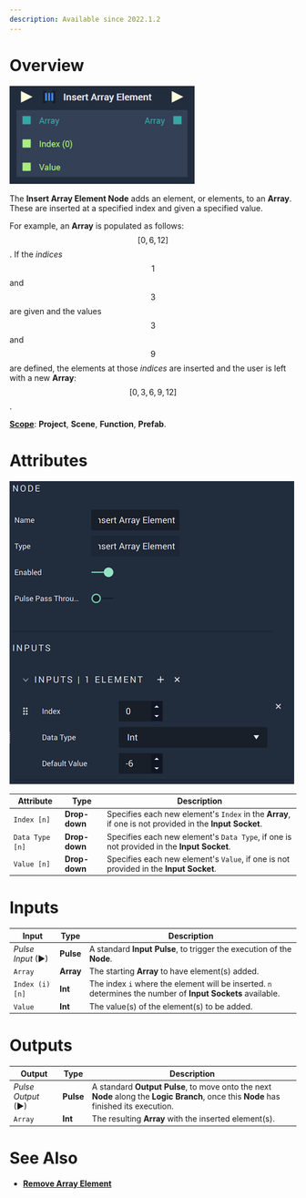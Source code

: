 ```yaml
---
description: Available since 2022.1.2
---
```


# Overview

![The Insert Array Element Node.](../../.gitbook/assets/insertarrayelementupdatedimage.png)

The **Insert Array Element Node** adds an element, or elements, to an **Array**. These are inserted at a specified index and given a specified value.  

For example, an **Array** is populated as follows: $$[0,6,12]$$. If the *indices* $$1$$ and $$3$$ are given and the values $$3$$ and $$9$$ are defined, the elements at those *indices* are inserted and the user is left with a new **Array**: $$[0,3,6,9,12]$$. 

[**Scope**](../overview.md#scopes): **Project**, **Scene**, **Function**, **Prefab**.

# Attributes

![The Insert Array Element Node Attributes.](../../.gitbook/assets/insertarrayelementattributes%20-%20Copy.png)

|Attribute|Type|Description|
|---|---|---|
|`Index [n]`|**Drop-down**|Specifies each new element's `Index` in the **Array**, if one is not provided in the **Input Socket**.|
|`Data Type [n]`|**Drop-down**|Specifies each new element's `Data Type`, if one is not provided in the **Input Socket**.|
|`Value [n]`|**Drop-down**| Specifies each new element's `Value`, if one is not provided in the **Input Socket**.|

# Inputs

|Input|Type|Description|
|---|---|---|
|*Pulse Input* (►)|**Pulse**|A standard **Input Pulse**, to trigger the execution of the **Node**.|
|`Array`|**Array**|The starting **Array** to have element(s) added.|
|`Index (i)[n]`|**Int**|The index `i` where the element will be inserted. `n` determines the number of **Input Sockets** available.|
|`Value`|**Int**|The value(s) of the element(s) to be added.|

# Outputs

|Output|Type|Description|
|---|---|---|
|*Pulse Output* (►)|**Pulse**|A standard **Output Pulse**, to move onto the next **Node** along the **Logic Branch**, once this **Node** has finished its execution.|
|`Array`|**Int**|The resulting **Array** with the inserted element(s).|


# See Also 

* [**Remove Array Element**](remove-array-element.md)